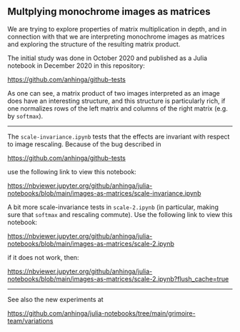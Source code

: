 ## Multplying monochrome images as matrices

We are trying to explore properties of matrix multiplication in depth, 
and in connection with that we are interpreting monochrome images
as matrices and exploring the structure of the resulting matrix product.

The initial study was done in October 2020 and published as a Julia notebook
in December 2020 in this repository:

https://github.com/anhinga/github-tests

As one can see, a matrix product of two images interpreted as an image does
have an interesting structure, and this structure is particularly rich,
if one normalizes rows of the left matrix and columns of the right matrix
(e.g. by `softmax`).

---

The `scale-invariance.ipynb` tests that the effects are invariant with
respect to image rescaling. Because of the bug described in

https://github.com/anhinga/github-tests

use the following link to view this notebook:

https://nbviewer.jupyter.org/github/anhinga/julia-notebooks/blob/main/images-as-matrices/scale-invariance.ipynb

A bit more scale-invariance tests in `scale-2.ipynb` (in particular, making sure that
`softmax` and rescaling commute). Use the following link to view this notebook:

https://nbviewer.jupyter.org/github/anhinga/julia-notebooks/blob/main/images-as-matrices/scale-2.ipynb

if it does not work, then:

https://nbviewer.jupyter.org/github/anhinga/julia-notebooks/blob/main/images-as-matrices/scale-2.ipynb?flush_cache=true

---

See also the new experiments at

https://github.com/anhinga/julia-notebooks/tree/main/grimoire-team/variations
